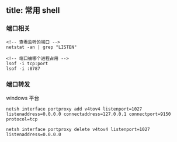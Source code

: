 title: 常用 shell 
---

### 端口相关

```
<!-- 查看监听的端口 -->
netstat -an | grep "LISTEN"

<!-- 端口被哪个进程占用 -->
lsof -i tcp:port
lsof -i :8787

```


###  端口转发

windows 平台

```
netsh interface portproxy add v4tov4 listenport=1027 listenaddress=0.0.0.0 connectaddress=127.0.0.1 connectport=9150 protocol=tcp

netsh interface portproxy delete v4tov4 listenport=1027 listenaddress=0.0.0.0

```

